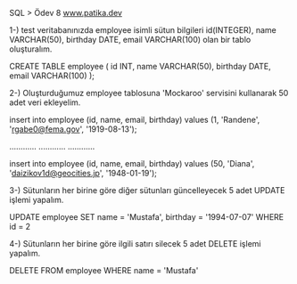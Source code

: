 SQL > Ödev 8
www.patika.dev


1-) test veritabanınızda employee isimli sütun bilgileri id(INTEGER), name VARCHAR(50), birthday DATE, email VARCHAR(100) olan bir tablo oluşturalım.

CREATE TABLE employee (
	id INT,
	name VARCHAR(50),
	birthday DATE,
	email VARCHAR(100)
);

2-) Oluşturduğumuz employee tablosuna 'Mockaroo' servisini kullanarak 50 adet veri ekleyelim.

insert into employee (id, name, email, birthday) values (1, 'Randene', 'rgabe0@fema.gov', '1919-08-13');

............
............
............

insert into employee (id, name, email, birthday) values (50, 'Diana', 'daizikov1d@geocities.jp', '1948-01-19');

3-) Sütunların her birine göre diğer sütunları güncelleyecek 5 adet UPDATE işlemi yapalım.

UPDATE employee
SET name = 'Mustafa',
	birthday = '1994-07-07'
WHERE id = 2

4-) Sütunların her birine göre ilgili satırı silecek 5 adet DELETE işlemi yapalım.

DELETE FROM employee
WHERE name = 'Mustafa'
